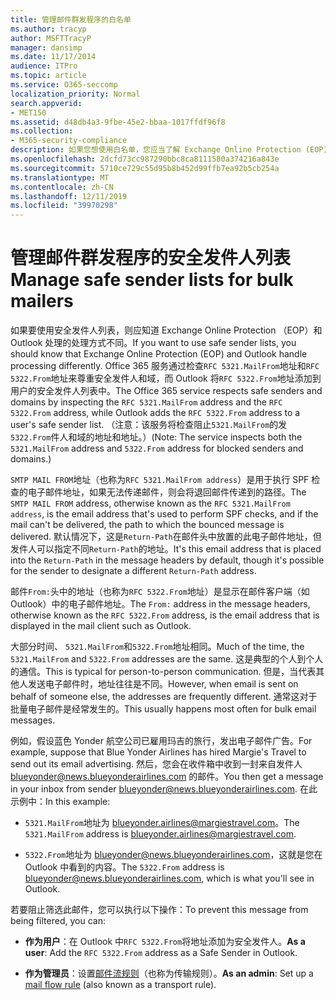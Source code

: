 ```yaml
---
title: 管理邮件群发程序的白名单
ms.author: tracyp
author: MSFTTracyP
manager: dansimp
ms.date: 11/17/2014
audience: ITPro
ms.topic: article
ms.service: O365-seccomp
localization_priority: Normal
search.appverid:
- MET150
ms.assetid: d48db4a3-9fbe-45e2-bbaa-1017ffdf96f8
ms.collection:
- M365-security-compliance
description: 如果您想使用白名单，您应当了解 Exchange Online Protection (EOP) 和 Outlook 处理进程的方式是不同的。通过检查 RFC 5321.MailFrom 地址和 RFC 5322.From 地址，服务遵守白名单和安全域，而 Outlook 将 RFC 5322.From 地址添加到用户的白名单中。（注意：服务对黑名单和阻止域检查 5321.MailFrom 地址和 5322.From 地址。）
ms.openlocfilehash: 2dcfd73cc987290bbc8ca8111580a374216a843e
ms.sourcegitcommit: 5710ce729c55d95b8b452d99ffb7ea92b5cb254a
ms.translationtype: MT
ms.contentlocale: zh-CN
ms.lasthandoff: 12/11/2019
ms.locfileid: "39970298"
---
```

# <a name="manage-safe-sender-lists-for-bulk-mailers"></a><span data-ttu-id="a2e1d-105">管理邮件群发程序的安全发件人列表</span><span class="sxs-lookup"><span data-stu-id="a2e1d-105">Manage safe sender lists for bulk mailers</span></span>

<span data-ttu-id="a2e1d-106">如果要使用安全发件人列表，则应知道 Exchange Online Protection （EOP）和 Outlook 处理的处理方式不同。</span><span class="sxs-lookup"><span data-stu-id="a2e1d-106">If you want to use safe sender lists, you should know that Exchange Online Protection (EOP) and Outlook handle processing differently.</span></span> <span data-ttu-id="a2e1d-107">Office 365 服务通过检查`RFC 5321.MailFrom`地址和`RFC 5322.From`地址来尊重安全发件人和域，而 Outlook 将`RFC 5322.From`地址添加到用户的安全发件人列表中。</span><span class="sxs-lookup"><span data-stu-id="a2e1d-107">The Office 365 service respects safe senders and domains by inspecting the `RFC 5321.MailFrom` address and the `RFC 5322.From` address, while Outlook adds the `RFC 5322.From` address to a user's safe sender list.</span></span> <span data-ttu-id="a2e1d-108">（注意：该服务将检查阻止`5321.MailFrom`的发`5322.From`件人和域的地址和地址。）</span><span class="sxs-lookup"><span data-stu-id="a2e1d-108">(Note: The service inspects both the `5321.MailFrom` address and `5322.From` address for blocked senders and domains.)</span></span>

<span data-ttu-id="a2e1d-109">`SMTP MAIL FROM`地址（也称为`RFC 5321.MailFrom address`）是用于执行 SPF 检查的电子邮件地址，如果无法传递邮件，则会将退回邮件传递到的路径。</span><span class="sxs-lookup"><span data-stu-id="a2e1d-109">The `SMTP MAIL FROM` address, otherwise known as the `RFC 5321.MailFrom address`, is the email address that's used to perform SPF checks, and if the mail can't be delivered, the path to which the bounced message is delivered.</span></span> <span data-ttu-id="a2e1d-110">默认情况下，这是`Return-Path`在邮件头中放置的此电子邮件地址，但发件人可以指定不同`Return-Path`的地址。</span><span class="sxs-lookup"><span data-stu-id="a2e1d-110">It's this email address that is placed into the `Return-Path` in the message headers by default, though it's possible for the sender to designate a different `Return-Path` address.</span></span>

<span data-ttu-id="a2e1d-111">邮件`From:`头中的地址（也称为`RFC 5322.From`地址）是显示在邮件客户端（如 Outlook）中的电子邮件地址。</span><span class="sxs-lookup"><span data-stu-id="a2e1d-111">The `From:` address in the message headers, otherwise known as the `RFC 5322.From` address, is the email address that is displayed in the mail client such as Outlook.</span></span>

<span data-ttu-id="a2e1d-112">大部分时间、 `5321.MailFrom`和`5322.From`地址相同。</span><span class="sxs-lookup"><span data-stu-id="a2e1d-112">Much of the time, the `5321.MailFrom` and `5322.From` addresses are the same.</span></span> <span data-ttu-id="a2e1d-113">这是典型的个人到个人的通信。</span><span class="sxs-lookup"><span data-stu-id="a2e1d-113">This is typical for person-to-person communication.</span></span> <span data-ttu-id="a2e1d-114">但是，当代表其他人发送电子邮件时，地址往往是不同。</span><span class="sxs-lookup"><span data-stu-id="a2e1d-114">However, when email is sent on behalf of someone else, the addresses are frequently different.</span></span> <span data-ttu-id="a2e1d-115">通常这对于批量电子邮件是经常发生的。</span><span class="sxs-lookup"><span data-stu-id="a2e1d-115">This usually happens most often for bulk email messages.</span></span>

<span data-ttu-id="a2e1d-116">例如，假设蓝色 Yonder 航空公司已雇用玛吉的旅行，发出电子邮件广告。</span><span class="sxs-lookup"><span data-stu-id="a2e1d-116">For example, suppose that Blue Yonder Airlines has hired Margie's Travel to send out its email advertising.</span></span> <span data-ttu-id="a2e1d-117">然后，您会在收件箱中收到一封来自发件人 blueyonder@news.blueyonderairlines.com 的邮件。</span><span class="sxs-lookup"><span data-stu-id="a2e1d-117">You then get a message in your inbox from sender blueyonder@news.blueyonderairlines.com.</span></span> <span data-ttu-id="a2e1d-118">在此示例中：</span><span class="sxs-lookup"><span data-stu-id="a2e1d-118">In this example:</span></span>

- <span data-ttu-id="a2e1d-119">`5321.MailFrom`地址为 blueyonder.airlines@margiestravel.com。</span><span class="sxs-lookup"><span data-stu-id="a2e1d-119">The `5321.MailFrom` address is blueyonder.airlines@margiestravel.com.</span></span>

- <span data-ttu-id="a2e1d-120">`5322.From`地址为 blueyonder@news.blueyonderairlines.com，这就是您在 Outlook 中看到的内容。</span><span class="sxs-lookup"><span data-stu-id="a2e1d-120">The `5322.From` address is blueyonder@news.blueyonderairlines.com, which is what you'll see in Outlook.</span></span>

<span data-ttu-id="a2e1d-121">若要阻止筛选此邮件，您可以执行以下操作：</span><span class="sxs-lookup"><span data-stu-id="a2e1d-121">To prevent this message from being filtered, you can:</span></span>

- <span data-ttu-id="a2e1d-122">**作为用户**：在 Outlook 中`RFC 5322.From`将地址添加为安全发件人。</span><span class="sxs-lookup"><span data-stu-id="a2e1d-122">**As a user**: Add the `RFC 5322.From` address as a Safe Sender in Outlook.</span></span>

- <span data-ttu-id="a2e1d-123">**作为管理员**：设置[邮件流规则](anti-spam-protection.md#beyond-the-basics-more-ways-to-prevent-spam-in-office-365)（也称为传输规则）。</span><span class="sxs-lookup"><span data-stu-id="a2e1d-123">**As an admin**: Set up a [mail flow rule](anti-spam-protection.md#beyond-the-basics-more-ways-to-prevent-spam-in-office-365) (also known as a transport rule).</span></span>
